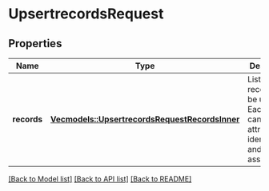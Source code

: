 # UpsertrecordsRequest

## Properties

Name | Type | Description | Notes
------------ | ------------- | ------------- | -------------
**records** | [**Vec<models::UpsertrecordsRequestRecordsInner>**](upsertrecords_request_records_inner.md) | List of object records to be upsert. Each record can have attributes, identifiers, and associations. | 

[[Back to Model list]](../README.md#documentation-for-models) [[Back to API list]](../README.md#documentation-for-api-endpoints) [[Back to README]](../README.md)


